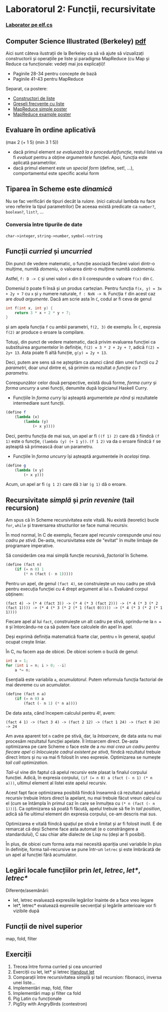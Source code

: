 # Laboratorul 2: Funcții, recursivitate

### [Laborator pe elf.cs](http://elf.cs.pub.ro/pp/laboratoare/l2)

## Computer Science Illustrated (Berkeley) [pdf](http://www.eecs.berkeley.edu/Pubs/TechRpts/2009/EECS-2009-79.pdf)
Aici sunt câteva ilustrații de la Berkeley ca să vă ajute să
vizualizați constructorii și operațiile pe liste și paradigma
MapReduce (cu Map și Reduce ca funcționale: vedeți mai jos explicații)!

* Paginile 28-34 pentru concepte de bază
* Paginile 41-43 pentru MapReduce

Separat, ca postere:

* [Constructori de liste](http://csillustrated.berkeley.edu/PDFs/posters/list-constructors-poster.pdf)
* [Greșeli frecvente cu liste](http://csillustrated.berkeley.edu/PDFs/posters/list-mistakes-poster.pdf)
* [MapReduce simple poster](http://csillustrated.berkeley.edu/PDFs/posters/mapreduce-poster.pdf)
* [MapReduce example poster](http://csillustrated.berkeley.edu/PDFs/posters/mapreduce-example-poster.pdf)

## Evaluare în ordine aplicativă
(max 2 (+ 1 5) (min 3 1 5))
* dacă primul element *se evaluează la o procedură/funcție*, restul listei va fi *evaluat* pentru a obține *argumentele* funcției. Apoi, funcția este aplicată parametrilor.
* dacă primul element este un *special form* (define, set!, ...), comportamentul este specific acelui form

## Tiparea în Scheme este *dinamică*
Nu se fac verificări de tipuri decât la *rulare*. (nici calculul lambda nu face vreo referire la tipul parametrilor)
De aceeaa există predicate ca `number?`, `boolean?`, `list?`, ...
### Conversia între tipurile de date
`char->integer`, `string->number`, `symbol->string`

## Funcții *curried* și *uncurried*
Din punct de vedere matematic, o funcție asociază fiecărei valori
dintr-o mulțime, numită *domeniu*, o valoarea dintr-o mulțime numită
*codomeniu*.

Astfel, `f: D -> C` și unei valori `x` din `D` îi corespunde o valoare
`f(x)` din `C`.

Domeniul `D` poate fi însă și un produs cartezian. Pentru funcția
`f(x, y) = 3x + 2y + 7` cu `x` și `y` numere naturale, `f : NxN -> N`.
Funcția `f` din acest caz are *două argumente*. Dacă am scrie asta în
`C`, codul ar fi ceva de genul

```c
int f(int x, int y) {
	return 3 * x + 2 * y + 7;
}
```

și am apela funcția `f` cu ambii parametri, `f(2, 3)` de exemplu. În
`C`, expresia `f(2)` ar produce o eroare la compilare.

Totuși, din punct de vedere matematic, dacă privim evaluarea funcției
ca substituirea argumentelor în definiție, `f(2) = 3 * 2 + 2y + 7`,
adică `f(2) = 2y+ 13`. Asta poate fi altă funcție, `g(y) = 2y + 13`.

Deci, putem are sens să ne așteptăm ca atunci când dăm unei funcții cu *2 parametri*,
doar unul dintre ei, să primim ca rezultat *o funcție cu 1 parametru*. 

Corespunzător celor două perspective, există două forme, *forma curry*
și *forma uncurry* a unei funcții, denumite după logicianul Haskell
Curry.

* Funcțiile în *forma curry* își așteaptă argumentele *pe rând* și
rezultatele intermediare sunt funcții.

```scheme
(define f 
	(lambda (x)
		(lambda (y)
			(+ x y))))
```

Deci, pentru funcția de mai sus, un apel ar fi `((f 1) 2)` care dă `3`
fiindcă `(f 1)` este o funcție, `(lambda (y) (+ 1 y))`. `(f 1 2)` va
da o eroare fiindcă `f` se așteaptă să primească doar un parametru.

* Funcțiile în *forma uncurry* își așteaptă argumentele *în același
  timp*.
  
```scheme
(define g
	(lambda (x y)
		(+ x y)))
```

Acum, un apel ar fi `(g 1 2)` care dă `3` iar `(g 1)` dă o eroare.

## Recursivitate *simplă* și *prin revenire* (tail recursion)
Am spus că în Scheme recursivitatea este vitală. Nu există (teoretic)
bucle `for`, `while` și traversarea structurilor se face numai
recursiv.

În mod normal, în C de exemplu, fiecare apel recursiv corespunde unui
nou *cadru pe stivă*. De-asta, recursivitatea este de "evitat" în
multe limbaje de programare imperative.

Să considerăm cea mai simplă funcție recursivă, *factorial* în Scheme.

```scheme
(define (fact n)
	(if (= n 0) 1
		(* n (fact (- n 1)))))
```

Pentru un apel, de genul `(fact 4)`, se construiește un nou cadru pe
stivă pentru execuția funcției cu 4 drept argument al lui
`n`. Evaluând corpul obținem:

`(fact 4) -> (* 4 (fact 3)) -> (* 4 (* 3 (fact 2))) -> (* 4 (* 3 (* 2
(fact 1)))) -> (* 4 (* 3 (* 2 (* 1 (fact 0))))) -> (* 4 (* 3 (* 2 (* 1
1))))`

Fiecare apel al lui `fact`, construiește un alt cadru pe stivă,
oprindu-ne la `n = 0` și întorcându-ne ca să putem face calculele din
apel în apel.

Deși exprimă definiția matematică foarte clar, pentru `n` în general,
spațiul ocupat crește liniar.

În C, nu facem așa de obicei. De obicei scriem o buclă de genul:

```c
int a = 1;
for (int i = n; i > 0; --i)
	a *= n;
```

Esențială este variabila `a`, *acumulatorul*. Putem reformula
funcția factorial de mai devreme cu un acumulator.

```scheme
(define (fact n a)
	(if (= n 0) a
		(fact (- n 1) (* n a))))
```

De data asta, când începem calculul pentru 4!, avem:

`(fact 4 1) -> (fact 3 4) -> (fact 2 12) -> (fact 1 24) -> (fact 0 24)
-> 24`

Am avea aparent tot `n` cadre pe stivă, dar, la *întoarcere*, de data
asta nu mai procesăm rezultatul funcției apelate. Îl întoarcem
direct.
De-asta optimizarea pe care Scheme o face este de a *nu mai crea un
cadru pentru fiecare apel* ci *înlocuiește cadrul existent pe stivă*,
fiindcă rezultatul trebuie direct întors și nu va mai fi folosit în
vreo expresie. Optimizarea se numește *tail call optimization*.

*Tail*-ul vine din faptul că apelul recursiv este plasat la finalul
 corpului funcției. Adică, în expresia corpului, `(if (= n 0) a (fact
 (- n 1) (* n a)))`, ultimul element al listei este apelul recursiv.
 
 Acest fapt face optimizarea posibilă fiindcă înseamnă că rezultatul
 apelului recursiv trebuie întors direct la apelant, nu mai trebuie
 făcut vreun calcul cu el (cum se întâmpla în primul caz în care se
 înmulțea cu `(* n (fact (- n 1)))`). Ca optimizarea să poată fi
 făcută, apelul trebuie să fie în *tail position*, adică să fie
 ultimul element din expresia corpului, ce-am descris mai sus.
 
 Optimizarea e vitală fiindcă spațiul pe stivă e limitat și ar fi
 folosit inutil. E de remarcat că deși Scheme face asta automat (e o
 constrângere a standardului), C sau chiar alte dialecte de Lisp nu
 (deși ar fi posibil).
 
 În plus, de obicei cum forma asta mai necesită apariția unei
 variabile în plus în definiție, forma tail-recursive se pune într-un
 `letrec` și este îmbrăcată de un apel al funcției fără acumulator.

## Legări locale funcțiilor prin *let*, *letrec*, <em>let*</em>, <em>letrec*</em>
Diferențe/asemănări:
* let, letrec evaluează expresiile legărilor înainte de a face vreo
  legare
* let\*, letrec* evaluează expresiile secvențial și legările
  anterioare vor fi vizibile după 

## Funcții de nivel superior
map, fold, filter

## Exerciții
1. Trecea între forma curried și cea uncurried
1. Exerciții cu let, let* și letrec
[Handout let](http://www.cs.vassar.edu/~cs295/handouts/let-forms.pdf)
1. Comparații între recursivitatea simplă și tail recursion: fibonacci, inversa unei liste...
1. Implementări map, fold, filter
1. Implementări map și filter ca fold
1. Pig Latin cu funcționale 
1. PigSty with AngryBirds (contestron)

